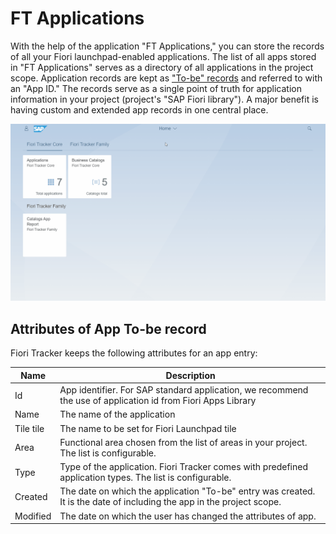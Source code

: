# FT Applications

With the help of the application "FT Applications," you can store the records of all your Fiori launchpad-enabled applications. The list of all apps stored in "FT Applications" serves as a directory of all applications in the project scope. Application records are kept as ["To-be" records](../../to-be.md) and referred to with an "App ID." The records serve as a single point of truth for application information in your project (project's "SAP Fiori library"). A major benefit is having custom and extended app records in one central place.

[![](res/apps.gif)](res/apps.gif)

## Attributes of App To-be record

Fiori Tracker keeps the following attributes for an app entry:


| Name      | Description                                                                                                             |
|-----------|-------------------------------------------------------------------------------------------------------------------------|
| Id        | App identifier. For SAP standard application, we recommend the use of application id from Fiori Apps Library        |
| Name      | The name of the application                                                                                             |
| Tile tile | The name to be set for Fiori Launchpad tile                                                                           |
| Area      | Functional area chosen from the list of areas in your project. The list is configurable.                             |
| Type      | Type of the application. Fiori Tracker comes with predefined application types. The list is configurable.             |
| Created   | The date on which the application "To-be" entry was created.   It is the date of including the app in the project scope. |
| Modified  | The date on which the user has changed the attributes of app.   |
